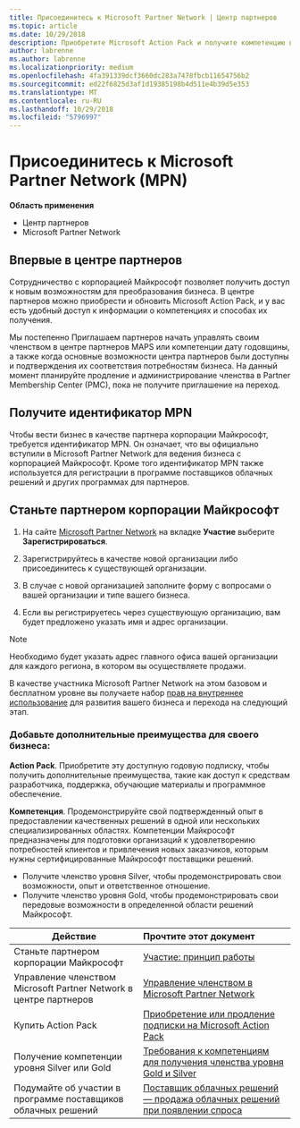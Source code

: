 ```yaml
---
title: Присоединитесь к Microsoft Partner Network | Центр партнеров
ms.topic: article
ms.date: 10/29/2018
description: Приобретите Microsoft Action Pack и получите компетенцию в Центре партнеров
author: labrenne
ms.author: labrenne
ms.localizationpriority: medium
ms.openlocfilehash: 4fa391339dcf3660dc283a7478fbcb11654756b2
ms.sourcegitcommit: ed22f6825d3af1d19385198b4d511e4b39d5e353
ms.translationtype: MT
ms.contentlocale: ru-RU
ms.lasthandoff: 10/29/2018
ms.locfileid: "5796997"
---
```

# <a name="join-the-microsoft-partner-network-mpn"></a>Присоединитесь к Microsoft Partner Network (MPN)

**Область применения**

-  Центр партнеров
-  Microsoft Partner Network

## <a name="new-to-the-partner-center"></a>Впервые в центре партнеров

 Сотрудничество с корпорацией Майкрософт позволяет получить доступ к новым возможностям для преобразования бизнеса. В центре партнеров можно приобрести и обновить Microsoft Action Pack, и у вас есть удобный доступ к информации о компетенциях и способах их получения.

 Мы постепенно Приглашаем партнеров начать управлять своим членством в центре партнеров MAPS или компетенции дату годовщины, а также когда основные возможности центра партнеров были доступны и подтверждения их соответствия потребностям бизнеса.  На данный момент планируйте продление и администрирование членства в Partner Membership Center (PMC), пока не получите приглашение на переход.

## <a name="get-your-mpn-id"></a>Получите идентификатор MPN

Чтобы вести бизнес в качестве партнера корпорации Майкрософт, требуется идентификатор MPN. Он означает, что вы официально вступили в Microsoft Partner Network для ведения бизнеса с корпорацией Майкрософт. Кроме того идентификатор MPN также используется для регистрации в программе поставщиков облачных решений и других программах для партнеров.  

## <a name="become-a-microsoft-partner"></a>Станьте партнером корпорации Майкрософт

1.  На сайте [Microsoft Partner Network](https://partner.microsoft.com/en-us/membership) на вкладке **Участие** выберите **Зарегистрироваться**. 

2.  Зарегистрируйтесь в качестве новой организации либо присоединитесь к существующей организации.

3.  В случае с новой организацией заполните форму с вопросами о вашей организации и типе вашего бизнеса.

4.  Если вы регистрируетесь через существующую организацию, вам будет предложено указать имя и адрес организации.

> [!NOTE]  
>  Необходимо будет указать адрес главного офиса вашей организации для каждого региона, в котором вы осуществляете продажи.

В качестве участника Microsoft Partner Network на этом базовом и бесплатном уровне вы получаете набор [прав на внутреннее использование](https://partner.microsoft.com/membership/core-benefits) для развития вашего бизнеса и перехода на следующий этап. 

### <a name="add-additional-benefits-to-your-business"></a>Добавьте дополнительные преимущества для своего бизнеса: 

**Action Pack**. Приобретите эту доступную годовую подписку, чтобы получить дополнительные преимущества, такие как доступ к средствам разработчика, поддержка, обучающие материалы и программное обеспечение.

**Компетенция**. Продемонстрируйте свой подтвержденный опыт в предоставлении качественных решений в одной или нескольких специализированных областях. Компетенции Майкрософт предназначены для подготовки организаций к удовлетворению потребностей клиентов и привлечения новых заказчиков, которым нужны сертифицированные Майкрософт поставщики решений. 

- Получите членство уровня Silver, чтобы продемонстрировать свои возможности, опыт и ответственное отношение.
- Получите членство уровня Gold, чтобы продемонстрировать свои передовые возможности в определенной области решений Майкрософт.

|**Действие**   |**Прочтите этот документ**   |
|------------------|:---------------|
|Станьте партнером корпорации Майкрософт|[Участие: принцип работы](https://partner.microsoft.com/membership/how-it-works)|
Управление членством Microsoft Partner Network в центре партнеров   |[Управление членством в Microsoft Partner Network](mpn-overview.md)
|Купить Action Pack   |[Приобретение или продление подписки на Microsoft Action Pack](https://msdn.microsoft.com/partner-center/mpn-get-action-pack)|
|Получение компетенции уровня Silver или Gold   |[Требования к компетенциям для получения членства уровня Gold и Silver](https://msdn.microsoft.com/en-us/partner-center/learn-about-competencies)|
|Подумайте об участии в программе поставщиков облачных решений|[Поставщик облачных решений — продажа облачных решений при появлении спроса](csp-overview.md)|
